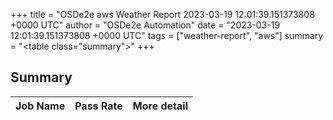 +++
title = "OSDe2e aws Weather Report 2023-03-19 12:01:39.151373808 +0000 UTC"
author = "OSDe2e Automation"
date = "2023-03-19 12:01:39.151373808 +0000 UTC"
tags = ["weather-report", "aws"]
summary = "<table class=\"summary\"></table>"
+++
## Summary

| Job Name | Pass Rate | More detail |
|----------|-----------|-------------|





